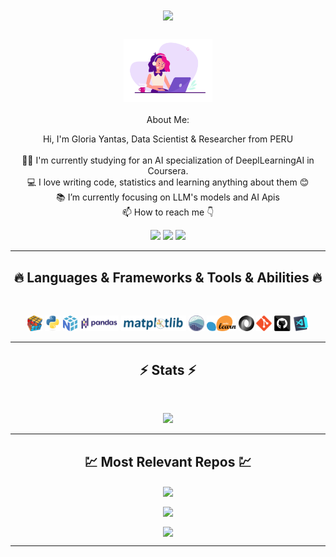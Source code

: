 

<h1 align="center">
  <a href="https://git.io/typing-svg">
    <img src="https://readme-typing-svg.herokuapp.com/?lines=This+is+Gloria+GEYA;Nice+to+meet+you+%F0%9F%91%8B&center=true&size=30">
  </a>
</h1>
   
###  <p align="center"> <img src="images\data-scientist.gif" height="100px">  <p align="center"> 
<p align="center"> About Me: <p align="center">
<p align="center">
  Hi, I'm Gloria Yantas, Data Scientist & Researcher from PERU
  <br>
  <br>
  👨‍🎓 I'm currently studying for an AI specialization of DeeplLearningAI in Coursera.
  <br>
  💻 I love writing code, statistics and learning anything about them 😊
  <br>
  📚 I’m currently focusing on LLM's models and AI Apis
  <br>
  📫 How to reach me 👇
</p>
<p align="center"> <a href="https://www.linkedin.com/in/gloriayantasalcantara/"><img src="https://img.shields.io/badge/linkedin-%230077B5.svg?&style=for-the-badge&logo=linkedin&logoColor=white" height=23></a> <a href="mailto:gloria.yantas.alcantara@gmail.com"><img src="https://img.shields.io/badge/Gmail-D14836?style=for-the-badge&logo=gmail&logoColor=white" height=23></a>
 <a href="https://www.kaggle.com/gloriayantas"><img src="https://img.shields.io/badge/kaggle-%230077B5.svg?&style=for-the-badge&logo=kaggle&logoColor=white" height=23></a></p>
<hr>
<h2 align="center">🔥 Languages & Frameworks & Tools & Abilities 🔥</h2><br>
<p align="center">
  <img title="Problem Solving" height="25" src="images/problemSolving.png">
  <img title="Python" height="25" src="images/python-original.svg">
  <img title="Numpy" height="25" src="images/numpy.svg">
  <img title="Pandas" height="25" src="images/pandas.svg">
  <img title="Matplotlib" height="25" src="images/matplotlib.svg">
  <img title="Seaborn" height="25" src="images/seaborn.svg">
  <img title="Scikit Learn" height="25" src="images/Scikit_learn.svg">
  <img title="JSON" height="25" src="images/json.svg">
  <img title="Git" height="25" src="images/git-original.svg">
  <img title="GitHub" height="25" src="images/github.svg">
  <img title="Visual Studio Code" height="25" src="images/vscode.png">

</p>
<hr>

<h2 align="center">⚡ Stats ⚡</h2>
<br>



<p align="center">
<a href="https://github.com/gloria1798/">
      <img width=325  src="https://github-readme-stats.vercel.app/api/top-langs/?username=gloria1798&hide=shell,makefile,R&layout=compact&border_color=61dafb&hide_border=true" />
 </a>
</p>
<hr>
<h2 align="center">💹 Most Relevant Repos 💹</h2>
<p align="center">
<a href="https://github.com/gloria1798/Kaggle-competitions/">
  <img width=300 align="center" src="https://github-readme-stats.vercel.app/api/pin/?username=gloria1798&repo=Kaggle-competitions&title_color=ffffff&text_color=c9cacc&icon_color=2bbc8a&bg_color=1d1f21" />
</a>    
</p>

<p align="center">
<a href="https://github.com/gloria1798/neural-nala-challenge/">
  <img width=300 align="center" src="https://github-readme-stats.vercel.app/api/pin/?username=gloria1798&repo=neural-nala-challenge&title_color=ffffff&text_color=c9cacc&icon_color=2bbc8a&bg_color=1d1f21" />
</a>    
</p>

<p align="center">
<a href="https://github.com/gloria1798/neural-nala-challenge/">
  <img width=300 align="center" src="https://github-readme-stats.vercel.app/api/pin/?username=gloria1798&repo=neural-nala-challenge&title_color=ffffff&text_color=c9cacc&icon_color=2bbc8a&bg_color=1d1f21" />
</a>    
</p>

<hr>


